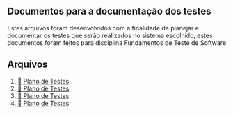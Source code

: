 ## Documentos para a documentação dos testes
Estes arquivos foram desenvolvidos com a finalidade de planejar e documentar os testes que serão realizados no sistema escolhido, estes documentos foram feitos para disciplina Fundamentos de Teste de Software

## Arquivos
1. [:blue_book: Plano de Testes](PlanoDeTestes.pdf)
1. [:blue_book: Plano de Testes](PlanoDeTestes.pdf)
1. [:blue_book: Plano de Testes](PlanoDeTestes.pdf)
1. [:blue_book: Plano de Testes](PlanoDeTestes.pdf)
